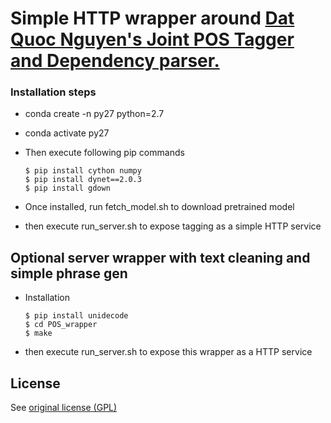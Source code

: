 # Simple HTTP wrapper around [Dat Quoc Nguyen's ](https://github.com/datquocnguyen) [Joint POS Tagger and Dependency parser.](https://github.com/datquocnguyen/jPTDP)


### Installation steps


* conda create -n py27 python=2.7
* conda activate py27
* Then execute following pip commands

      $ pip install cython numpy
      $ pip install dynet==2.0.3
      $ pip install gdown
      
* Once installed, run fetch_model.sh to download pretrained  model

* then execute run_server.sh to expose tagging as a simple HTTP service


## Optional server wrapper with text cleaning and simple phrase gen

* Installation

      $ pip install unidecode
      $ cd POS_wrapper
      $ make


* then execute run_server.sh to expose this wrapper as a HTTP service



## License

See [original license (GPL)](https://github.com/datquocnguyen/jPTDP/blob/master/License.txt)
